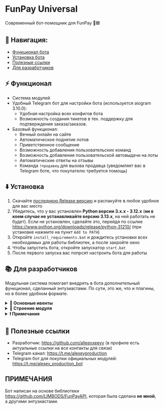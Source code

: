 # FunPay Universal
Современный бот-помощник для FunPay 🤖🟦

## 🧭 Навигация:
- [Функционал бота](#-функционал)
- [Установка бота](#%EF%B8%8F-установка)
- [Полезные ссылки](#-полезные-ссылки)
- [Для разработчиков](#-для-разработчиков)

## ⚡ Функционал
- Система модулей
- Удобный Telegram бот для настройки бота (используется aiogram 3.10.0):
  - Удобная настройка всех конфигов бота
  - Возможность создания тикетов в тех. поддержку для подтверждения заказа/заказов.
- Базовый функционал:
  - Вечный онлайн на сайте
  - Автоматическое поднятие лотов
  - Приветственное сообщение
  - Возможность добавления пользовательских команд
  - Возможность добавления пользовательской автовыдачи на лоты
  - Автоматические ответы на отзывы
  - Команда `!продавец` для вызова продавца (уведомляет вас в Telegram боте, что покупателю требуется помощь)

## ⬇️ Установка
1. Скачайте [последнюю Release версию](https://github.com/alleexxeeyy/funpay-universal/releases/latest) и распакуйте в любое удобное для вас место
2. Убедитесь, что у вас установлен **Python версии 3.x.x - 3.12.x** (**ни в коем случае не устанавливайте версию 3.13.x**, на ней работать не будет). Если не установлен, сделайте это, перейдя по ссылке https://www.python.org/downloads/release/python-31210/ (при установке нажмите на пункт `Add to PATH`)
3. Откройте `install_requirements.bat` и дождитесь установки всех необходимых для работы библиотек, а после закройте окно
4. Чтобы запустить бота, откройте запускатор `start.bat`
5. После первого запуска вас попрсят настроить бота для работы

## 📚 Для разработчиков

Модульная система помогает внедрять в бота дополнительный функционал, сделанный энтузиастами. По сути, это же, что и плагины, но в более удобном формате.

<details>
  <summary><strong>📌 Основные ивенты</strong></summary>

  ### Ивенты бота (BOT_EVENT_HANDLERS)

  Ивенты, которые выполняются при определённом действии бота.

  | Ивент | Когда вызывается | Передающиеся аргументы |
  |-------|------------------|------------------------|
  | `ON_MODULE_CONNECTED` | При подключении модуля | `Module` |
  | `ON_INIT` | При инициализации бота | `-` |
  | `ON_FUNPAY_BOT_INIT` | При инициализации (запуске) FunPay бота | `FunPayBot` |
  | `ON_TELEGRAM_BOT_INIT` | При инициализации (запуске) Telegram бота | `TelegramBot` |

  ### Ивенты FunPay (FUNPAY_EVENT_HANDLERS)

  Ивенты, которые выполняются при получении ивента в раннере FunPay бота.

  | Ивент | Когда вызывается | Передающиеся аргументы |
  |-------|------------------|------------------------|
  | `EventTypes.CHATS_LIST_CHANGED` | Список чатов и/или последнее сообщение одного/нескольких чатов изменилось | `FunPayBot`, `ChatsListChangedEvent` |
  | `EventTypes.INITIAL_CHAT` | Обнаружен чат (при первом запросе Runner'а) | `FunPayBot`, `InitialChatEvent` |
  | `EventTypes.INITIAL_ORDER` | Обнаружен заказ (при первом запросе Runner'а) | `FunPayBot`, `InitialOrderEvent` |
  | `EventTypes.LAST_CHAT_MESSAGE_CHANGED` | В чате изменилось последнее сообщение. | `FunPayBot`, `LastChatMessageChangedEvent` |
  | `EventTypes.NEW_MESSAGE` | Обнаружено новое сообщение в истории чата | `FunPayBot`, `NewMessageEvent` |
  | `EventTypes.NEW_ORDER` | Обнаружен новый заказ | `FunPayBot`, `NewOrderEvent` |
  | `EventTypes.ORDER_STATUS_CHANGED` | Статус заказа изменился | `FunPayBot`, `OrderStatusChangedEvent` |
  | `EventTypes.ORDERS_LIST_CHANGED` | Список заказов и/или статус одного/нескольких заказов изменился | `FunPayBot`, `OrdersListChangedEvent` |

</details>

<details>
  <summary><strong>📁 Строение модуля</strong></summary>  
  
  </br>Модуль - это папка, внутри которой находятся важные компоненты. Вы можете изучить строение модуля, опираясь на [шаблонный модуль](templates/test_module), но стоит понимать, что это лишь пример, сделанный нами.

  Строение модуля может быть абсолютно любым на ваше усмотрение, но всё же в каждом модуля должен быть обязательный файл инициализации **`__init__.py`**, в котором задаются все основные параметры для корректной
  работы модуля.

  Обязательные константы хендлеров:
  | Константа | Тип | Описание |
  |-----------|-----|----------|
  | `BOT_EVENT_HANDLERS` | `dict[str, list[Any]]` | В этом словаре задаются хендлеры ивентов бота |
  | `FUNPAY_EVENT_HANDLERS` | `dict[EventTypes, list[Any]` | В этом словаре задаются хендлеры ивентов FunPay |
  | `TELEGRAM_BOT_ROUTERS` | `list[Router]` | В этом массиве задаются роутеры модульного Telegram бота  |

  Обязательные константы метаданных:
  | Константа | Тип | Описание |
  |-----------|-----|----------|
  | `PREFIX` | `str` | Префикс |
  | `VERSION` | `str` | Версия |
  | `NAME` | `str` | Название |
  | `DESCRIPTION` | `str` | Описание |
  | `AUTHORS` | `str` | Авторы |
  | `LINKS` | `str` | Ссылки на авторов |

  Также, если модуль требует дополнительных зависимостей, в нём должен быть файл зависимостей **requirements.txt**, которые будут сами скачиваться при загрузке всех модулей бота.

  #### 🔧 Пример содержимого:
  Обратите внимание, что метаданные были вынесены в отдельный файл `meta.py`, но импортируются в `__init__.py`.
  Это сделано для избежания конфликтов импорта в дальнейшей части кода модуля.

  `meta.py`:
  ```python
  from colorama import Fore, Style

  PREFIX = f"{Fore.LIGHTCYAN_EX}[test module]{Fore.WHITE}"
  VERSION = "0.1"
  NAME = "test_module"
  DESCRIPTION = "Тестовый модуль. /test_module в Telegram боте для управления"
  AUTHORS = "@alleexxeeyy"
  LINKS = "https://t.me/alleexxeeyy, https://t.me/alexeyproduction"
  ```

  `__init__.py`:
  ```python
  from .fpbot.funpaybot_handlers import FunPayBotHandlers
  from .tgbot.telegrambot_handlers import TelegramBotHandlers
  from .tgbot import router
  from .meta import *
  from FunPayAPI.updater.events import EventTypes
  from core.modules_manager import disable_module, Module
  
  _module: Module = None
  def get_module(module: Module):
      global _module
      _module = module
  
  def handler_on_init():
      try:
          # ...
          print(f"{PREFIX} Модуль инициализирован")
      except:
          disable_module(_module.uuid)
  
  BOT_EVENT_HANDLERS = {
      "ON_MODULE_CONNECTED": [handle_on_module_connected],
      "ON_INIT": [handler_on_init],
      "ON_FUNPAY_BOT_INIT": [FunPayBotHandlers.handler_on_funpay_bot_init],
      "ON_TELEGRAM_BOT_INIT": [TelegramBotHandlers.handler_on_telegram_bot_init]
  }
  FUNPAY_EVENT_HANDLERS = {
      EventTypes.NEW_MESSAGE: [FunPayBotHandlers.handler_new_message],
      EventTypes.NEW_ORDER: [FunPayBotHandlers.handler_new_order]
  }
  TELEGRAM_BOT_ROUTERS = [router]
  ```

</details>

<details>
  <summary><strong>❗ Примечания</strong></summary>

  </br>Функционал Telegram бота написан на библиотеке aiogram 3, система внедрения пользовательского функционала Telegram бота работает на основе роутеров, которые сливаются с основным, главным роутером бота.
  И так, как они сливаются воедино, могут возникнуть осложнения, если, например Callback данные имеют идентичное название. Поэтому, после написания функционала Telegram бота для модуля, лучше переименуйте
  эти данные уникальным образом, чтобы они не совпадали с названиями основного бота или дополнительных подключаемых модулей.

</details>


## 🔗 Полезные ссылки
- Разработчик: https://github.com/alleexxeeyy (в профиле есть актуальные ссылки на все контакты для связи)
- Telegram канал: https://t.me/alexeyproduction
- Telegram бот для покупки официальных модулей: https://t.me/alexey_production_bot

## ПРИМЕЧАНИЯ
Бот написан на основе библиотеки https://github.com/LIMBODS/FunPayAPI, которая была сделана **не мной**, а другими энтузиастами.
